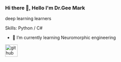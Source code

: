 ### Hi there 👋, Hello I'm Dr.Gee Mark
deep learning learners

Skills:  Python / C#

- 🌱 I’m currently learning Neuromorphic engineering 


[<img src='https://cdn.jsdelivr.net/npm/simple-icons@3.0.1/icons/github.svg' alt='github' height='40'>](https://github.com/DrGMark7)  


